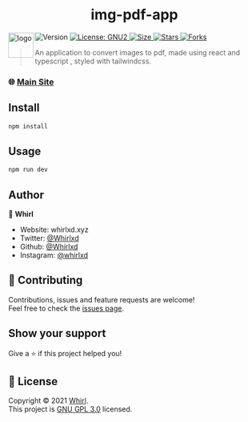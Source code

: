 <h1 align="center">img-pdf-app</h1><img src="public/android-chrome-192x192.png" width="50" height="50"alt="logo" align="left" />

<p>
  <img alt="Version" src="https://img.shields.io/badge/version-1.0.0-blue.svg?cacheSeconds=2592000" />
  <a href="#" target="_blank">
    <img alt="License: GNU2" src="https://img.shields.io/badge/License-GNU3-yellow.svg" />
  </a>

   <a href="#" target="_blank">
    <img alt="Size" src="https://img.shields.io/github/repo-size/whirl21/IMG-To-PDF" />
  </a>
    <a href="#" target="_blank">
    <img alt="Stars" src="https://img.shields.io/github/stars/whirl21/IMG-To-PDF?style=social" />
  </a>
    <a href="#" target="_blank">
    <img alt="Forks" src="https://img.shields.io/github/forks/whirl21/img-to-pdf?style=social" />
  </a>
   
</p>

> An application to convert images to pdf, made using react and typescript , styled with tailwindcss.

### 🌐 [Main Site](https://itp.whirlxd.xyz)

## Install

```sh
npm install
```

## Usage

```sh
npm run dev
```

## Author

👤 **Whirl**

- Website: whirlxd.xyz
- Twitter: [@Whirlxd](https://twitter.com/Whirlxd)
- Github: [@Whirlxd](https://github.com/Whirlxd)
- Instagram: [@whirlxd](instagram.com/whirlxd)

## 🤝 Contributing

Contributions, issues and feature requests are welcome!<br />Feel free to check the [issues page](https://github.com/Whirl21/IMG-To-PDF/issues).

## Show your support

Give a ⭐️ if this project helped you!

## 📝 License

Copyright © 2021 [Whirl](https://github.com/Whirlxd).<br />
This project is [GNU GPL 3.0](https://choosealicense.com/licenses/gpl-3.0/) licensed.
